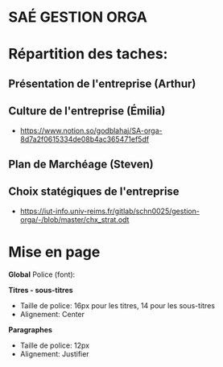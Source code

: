 # SAÉ GESTION ORGA


# Répartition des taches: 

## Présentation de l'entreprise (Arthur)

## Culture de l'entreprise (Émilia)
- https://www.notion.so/godblahaj/SA-orga-8d7a2f0615334de08b4ac365471ef5df

## Plan de Marchéage (Steven)

## Choix statégiques de l'entreprise
- https://iut-info.univ-reims.fr/gitlab/schn0025/gestion-orga/-/blob/master/chx_strat.odt

# Mise en page

**Global**
Police (font): 

**Titres - sous-titres**
- Taille de police: 16px pour les titres, 14 pour les sous-titres
- Alignement: Center

**Paragraphes**
- Taille de police: 12px
- Alignement: Justifier
